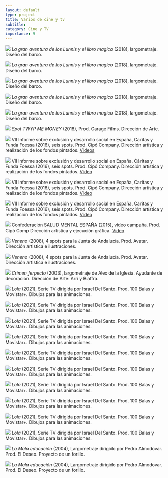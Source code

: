 ```yaml
---
layout: default
type: project
title: Varios de cine y tv
subtitle:
category: Cine y TV
importance: 9
---
```

![](41.jpg)
*La gran aventura de los Lunnis y el libro magico* (2018), largometraje. Diseño del barco.

![](42.jpg)
*La gran aventura de los Lunnis y el libro magico* (2018), largometraje. Diseño del barco.

![](43.jpg)
*La gran aventura de los Lunnis y el libro magico* (2018), largometraje. Diseño del barco.

![](44.jpg)
*La gran aventura de los Lunnis y el libro magico* (2018), largometraje. Diseño del barco.

![](45.jpg)
*La gran aventura de los Lunnis y el libro magico* (2018), largometraje. Diseño del barco.

![](40.jpg)
*Spot TWYP ME MONEY* (2018), Prod. Garage Films. Dirección de Arte.

![](32.jpg)
VII Informe sobre exclusión y desarrollo social en España, Caritas y Funda
Foessa (2016), seis spots. Prod. Cipó Company. Dirección artística y realización de los fondos pintados.
[Videos](https://www.youtube.com/channel/UCZ7PynCkyqbWPFZrMquXTxA)

![](33.jpg)
VII Informe sobre exclusión y desarrollo social en España, Cáritas y Funda
Foessa (2016), seis spots. Prod. Cipó Company. Dirección artística y realización de los fondos pintados.
[Video](https://www.youtube.com/watch?v=EDvGWKzlWoI)

![](34.jpg)
VII Informe sobre exclusión y desarrollo social en España, Caritas y Funda
Foessa (2016), seis spots. Prod. Cipó Company. Dirección artística y realización de los fondos pintados.
[Video](https://www.youtube.com/watch?v=K_S6vgT4kiQ)

![](35.jpg)
VII Informe sobre exclusión y desarrollo social en España, Caritas y Funda
Foessa (2016), seis spots. Prod. Cipó Company. Dirección artística y realización de los fondos pintados.
[Video](https://www.youtube.com/watch?v=W1CtJVmo1dQ)

![](39.jpg)
Confederación SALUD MENTAL ESPAÑA (2015), vídeo campaña. Prod. Cipó Comp Dirección artística y ejecución gráfica.
[Video](https://www.youtube.com/watch?v=WlClkgB8Xmg)

![](01.jpg)
*Veneno* (2008), 4 spots para la Junta de Andalucía. Prod. Avatar. Dirección artistica e ilustraciones.

![](02.jpg)
*Veneno* (2008), 4 spots para la Junta de Andalucía. Prod. Avatar. Dirección artistica e ilustraciones.

![](03.jpg)
*Crimen ferpecto* (2003), largometraje de Alex de la Iglesia. Ayudante de decoración. Dirección de Arte: Arri y Biaffra.

![](04.jpg)
*Lola* (2021), Serie TV dirigida por Israel Del Santo. Prod. 100 Balas y Movistar+. Dibujos para las animaciones.

![](05.jpg)
*Lola* (2021), Serie TV dirigida por Israel Del Santo. Prod. 100 Balas y Movistar+. Dibujos para las animaciones.

![](06.jpg)
*Lola* (2021), Serie TV dirigida por Israel Del Santo. Prod. 100 Balas y Movistar+. Dibujos para las animaciones.

![](07.jpg)
*Lola* (2021), Serie TV dirigida por Israel Del Santo. Prod. 100 Balas y Movistar+. Dibujos para las animaciones.

![](08.jpg)
*Lola* (2021), Serie TV dirigida por Israel Del Santo. Prod. 100 Balas y Movistar+. Dibujos para las animaciones.

![](09.jpg)
*Lola* (2021), Serie TV dirigida por Israel Del Santo. Prod. 100 Balas y Movistar+. Dibujos para las animaciones.

![](10.jpg)
*Lola* (2021), Serie TV dirigida por Israel Del Santo. Prod. 100 Balas y Movistar+. Dibujos para las animaciones.

![](11.jpg)
*Lola* (2021), Serie TV dirigida por Israel Del Santo. Prod. 100 Balas y Movistar+. Dibujos para las animaciones.

![](12.jpg)
*Lola* (2021), Serie TV dirigida por Israel Del Santo. Prod. 100 Balas y Movistar+. Dibujos para las animaciones.

![](13.jpg)
*Lola* (2021), Serie TV dirigida por Israel Del Santo. Prod. 100 Balas y Movistar+. Dibujos para las animaciones.

![](15.jpg)
*La Mala educación* (2004), Largometraje dirigido por Pedro Almodovar. Prod. El Deseo. Proyecto de un forillo.

![](16.jpg)
*La Mala educación* (2004), Largometraje dirigido por Pedro Almodovar. Prod. El Deseo. Proyecto de un forillo.
